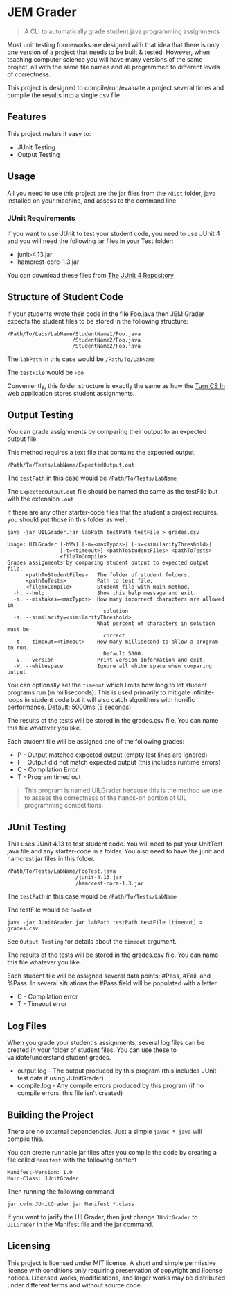 # JEM Grader
> A CLI to automatically grade student java programming assignments

Most unit testing frameworks are designed with that idea that there is only one version of a project that needs to be built & tested. However, when teaching computer science you will have many versions of the same project, all with the same file names and all programmed to different levels of correctness.

This project is designed to compile/run/evaluate a project several times and compile the results into a single csv file.

## Features

This project makes it easy to:
* JUnit Testing
* Output Testing

## Usage

All you need to use this project are the jar files from the `/dist` folder, java installed on your machine, and assess to the command line.

### JUnit Requirements

If you want to use JUnit to test your student code, you need to use JUnit 4 and you will need the following jar files in your Test folder:

* junit-4.13.jar
* hamcrest-core-1.3.jar

You can download these files from [The JUnit 4 Repository](https://github.com/junit-team/junit4/wiki/Download-and-Install)

## Structure of Student Code

If your students wrote their code in the file Foo.java then JEM Grader expects the student files to be stored in the following structure:

```
/Path/To/Labs/LabName/StudentName1/Foo.java
                     /StudentName2/Foo.java
                     /StudentName2/Foo.java
```

The `labPath` in this case would be `/Path/To/LabName`

The `testFile` would be `Foo`

Conveniently, this folder structure is exactly the same as how the [Turn CS In](https://github.com/hdctambien/turncsin) web application stores student assignments.

## Output Testing

You can grade assignments by comparing their output to an expected output file.

This method requires a text file that contains the expected output.

```
/Path/To/Tests/LabName/ExpectedOutput.out
```

The `testPath` in this case would be `/Path/To/Tests/LabName`

The `ExpectedOutput.out` file should be named the same as the testFile but with the extension `.out`

If there are any other starter-code files that the student's project requires, you should put those in this folder as well.

```
java -jar UILGrader.jar labPath testPath testFile > grades.csv

Usage: UILGrader [-hVW] [-m=<maxTypos>] [-s=<similarityThreshold>]
                 [-t=<timeout>] <pathToStudentFiles> <pathToTests>
                 <fileToCompile>
Grades assignments by comparing student output to expected output file.
      <pathToStudentFiles>   The folder of student folders.
      <pathToTests>          Path to test file.
      <fileToCompile>        Student file with main method.
  -h, --help                 Show this help message and exit.
  -m, --mistakes=<maxTypos>  How many incorrect characters are allowed in
                               solution
  -s, --similarity=<similarityThreshold>
                             What percent of characters in solution must be
                               correct
  -t, --timeout=<timeout>    How many millisecond to allow a program to run.
                               Default 5000.
  -V, --version              Print version information and exit.
  -W, --whitespace           Ignore all white space when comparing output
```

You can optionally set the `timeout` which limits how long to let student programs run (in milliseconds). This is used primarily to mitigate infinite-loops in student code but it will also catch algorithms with horrific performance. Default: 5000ms (5 seconds)

The results of the tests will be stored in the grades.csv file. You can name this file whatever you like.

Each student file will be assigned one of the following grades:

* P - Output matched expected output (empty last lines are ignored)
* F - Output did not match expected output (this includes runtime errors)
* C - Compilation Error
* T - Program timed out

> This program is named UILGrader because this is the method we use to assess the correctness of the hands-on portion of UIL programming competitions.

## JUnit Testing

This uses JUnit 4.13 to test student code. You will need to put your UnitTest java file and any starter-code in a folder. You also need to have the junit and hamcrest jar files in this folder.

```
/Path/To/Tests/LabName/FooTest.java
                      /junit-4.13.jar
                      /hamcrest-core-1.3.jar
```

The `testPath` in this case would be `/Path/To/Tests/LabName`

The testFile would be `FooTest`

```
java -jar JUnitGrader.jar labPath testPath testFile [timeout] > grades.csv
```

See `Output Testing` for details about the `timeout` argument.

The results of the tests will be stored in the grades.csv file. You can name this file whatever you like.

Each student file will be assigned several data points: #Pass, #Fail, and %Pass. In several situations the #Pass field will be populated with a letter.

* C - Compilation error
* T - Timeout error

## Log Files

When you grade your student's assignments, several log files can be created in your folder of student files. You can use these to validate/understand student grades.

* output.log - The output produced by this program (this includes JUnit test data if using JUnitGrader)
* compile.log - Any compile errors produced by this program (if no compile errors, this file isn't created)

## Building the Project

There are no external dependencies. Just a simple `javac *.java` will compile this.

You can create runnable jar files after you compile the code by creating a file called `Manifest` with the following content

```
Manifest-Version: 1.0
Main-Class: JUnitGrader
```

Then running the following command

```
jar cvfm JUnitGrader.jar Manifest *.class
```

If you want to jarify the UILGrader, then just change `JUnitGrader` to `UILGrader` in the Manifest file and the jar command.

## Licensing

This project is licensed under MIT license. A short and simple permissive license with conditions only requiring preservation of copyright and license notices. Licensed works, modifications, and larger works may be distributed under different terms and without source code.
